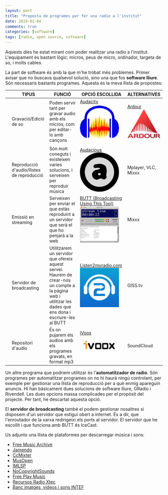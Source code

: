 ```yaml
---
layout: post
title: "Proposta de programes per fer una radio a l'institut"
date: 2019-01-04
comments: true
categories: [software]
tags: [radio, open source, software]
---
```


Aquests dies he estat mirant com poder realitzar una radio a l'institut. L'equipament és bastant lògic: micros, peus de micro, ordinador, targeta de so, i molts cables.

La part de software és amb la que m'he trobat més problemes. Primer avisar que no buscava qualsevol solució, sino una que fos **software lliure**. Són necessaris bastants programes. Aquesta és la meva llista de propostes:

|   | TIPUS | FUNCIÓ | OPCIÓ ESCOLLIDA  | ALTERNATIVES |
|---|------------|-------------|--|--|
|   | Gravació/Edició de so | Poden servir tant per gravar audio amb els micros, com per editar-lo amb cançons | [Audacity](https://www.audacityteam.org/) ![Audacity](/assets/img/radio/audacity.png)| [Ardour](https://ardour.org/) ![Ardour](/assets/img/radio/ardour.png)||
|   | Reproducció d'audio/llistes de reproducció | Són molt coneguts i existeixen varies solucions, i serveixen per reproduir música | [Audacious](https://audacious-media-player.org/) ![Audacious](/assets/img/radio/audacious.png) | Mplayer, VLC, Mixxx |
|   | Emissió en streaming | Serveixen per enviar el que estàs reproduint a un servidor que serà el que ho penjarà a la web  | [BUTT (Broadcasting Using This Tool)](https://danielnoethen.de/) ![butt](/assets/img/radio/butt.png)| Mixxx |
|   | Servidor de broadcasting | Utilitzarem un servidor que ofereix aquest servei. Haurem de crear-nos un compte a la  pàgina web i utilitzar les dades que ens dona i escriure-les al BUTT | [Listen2myradio.com](http://www.listen2myradio.com/) ![listen2myradio](/assets/img/radio/listen2myradio.png)| GISS.tv |
|   | Repositori d'audio | És on pujarem els audios amb els programes gravats, en format mp3 | [iVoox](https://www.ivoox.com/) ![ivoox](/assets/img/radio/ivoox.jpg)| SoundCloud |


Un altre programa que podriem utilitzar és l'**automatitzador de radio**. Són programes per automatitzar programes on no hi haurà ningú controlant, per exemple per gestionar una llista de reproducció per a què enmig apareguin anuncis. Hi han bàsicament dues solucions de software lliure,  GRadio i Rivendell. Les dues opcions massa complicades per el propòsit del projecte. Per tant, he descartat aquesta opció.

El **servidor de broadcasting** també el podem gestionar nosaltres si disposem d'un servidor que estigui obert a internet. És a dir, que l'enroutador de la xarxa redirigeixi els ports al servidor. El servidor que he escollit i que funciona amb BUTT és IceCast.

Us adjunto una llista de plataformes per descarregar música i sons:
* [Free Music Archive](http://freemusicarchive.org/)
* [Jamendo](http://jamendo.es/)
* [CcMixter](http://ccmixter.org/)
* [MusOpen](https://musopen.org/es/)
* [IMLSP](http://www.imslp.org/)
* [NoCopyrightSounds](http://www.youtube.com/user/NoCopyrightSounds)
* [Free Play Music](http://freeplaymusic.com/)
* [Recursos Radio Xtec](http://xtec.gencat.cat/ca/recursos/media/radio/)
* [Banc imatges, videos i sons INTEF](http://recursostic.educacion.es/bancoimagenes/web/)
